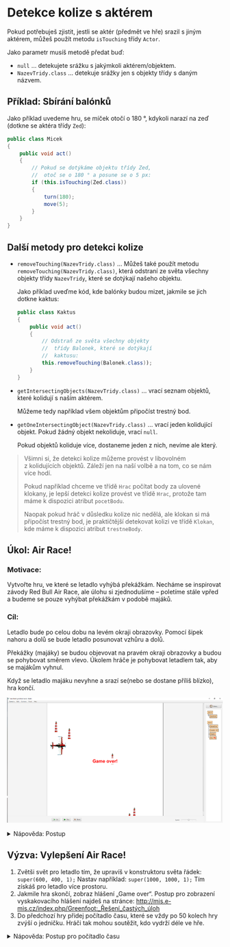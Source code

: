 # Detekce kolize s aktérem

Pokud potřebuješ zjistit, jestli se aktér (předmět ve hře) srazil s&nbsp;jiným aktérem, můžeš použít metodu `isTouching` třídy `Actor`. 

Jako parametr musíš metodě předat buď:
 - `null` &hellip; detekujete srážku s&nbsp;jakýmkoli aktérem/objektem.
 - `NazevTridy.class` … detekuje srážky jen s&nbsp;objekty třídy s&nbsp;daným názvem.

## Příklad: Sbírání balónků
Jako příklad uvedeme hru, se míček otočí o&nbsp;180&nbsp;°, kdykoli narazí na zeď (dotkne se aktéra třídy `Zed`):

```java
public class Micek
{
	public void act()
	{
		// Pokud se dotýkáme objektu třídy Zed,
		//  otoč se o 180 ° a posune se o 5 px:
		if (this.isTouching(Zed.class))
		{
			turn(180);
			move(5);
		}
	}
}
```

## Další metody pro detekci kolize

 - `removeTouching(NazevTridy.class)` &hellip; Můžeš také použít metodu `removeTouching(NazevTridy.class)`, která odstraní ze světa všechny objekty třídy `NazevTridy`, které se dotýkají našeho objektu.
	
	Jako příklad uveďme kód, kde balónky budou mizet, jakmile se jich dotkne kaktus:

	```java
	public class Kaktus
	{
		public void act()
		{
			// Odstraň ze světa všechny objekty
			//  třídy Balonek, které se dotýkají
			//  kaktusu:
			this.removeTouching(Balonek.class));
		}
	}
	```

 - `getIntersectingObjects(NazevTridy.class)` &hellip; vrací seznam objektů, které kolidují s&nbsp;naším aktérem.

	Můžeme tedy například všem objektům připočíst trestný bod.

 - `getOneIntersectingObject(NazevTridy.class)` &hellip; vrací jeden kolidující objekt. Pokud žádný objekt nekoliduje, vrací `null`.

	Pokud objektů koliduje více, dostaneme jeden z&nbsp;nich, nevíme ale který.

> Všimni si, že detekci kolize můžeme provést v&nbsp;libovolném z&nbsp;kolidujících objektů. Záleží jen na naší volbě a&nbsp;na tom, co se nám více hodí. 
>
> Pokud například chceme ve třídě `Hrac` počítat body za ulovené klokany, je lepší detekci kolize provést ve třídě `Hrac`, protože tam máme k&nbsp;dispozici atribut `pocetBodu`.
>
> Naopak pokud hráč v&nbsp;důsledku kolize nic nedělá, ale klokan si má připočíst trestný bod, je praktičtější detekovat kolizi ve třídě `Klokan`, kde máme k&nbsp;dispozici atribut `trestneBody`.


## Úkol: Air Race!

### Motivace:
Vytvořte hru, ve které se letadlo vyhýbá překážkám. Necháme se inspirovat závody Red Bull Air Race, ale úlohu si zjednodušíme – poletíme stále vpřed a&nbsp;budeme se pouze vyhýbat překážkám v&nbsp;podobě majáků.

### Cíl:
Letadlo bude po celou dobu na levém okraji obrazovky. Pomocí šipek nahoru a&nbsp;dolů se bude letadlo posunovat vzhůru a&nbsp;dolů. 

Překážky (majáky) se budou objevovat na pravém okraji obrazovky a&nbsp;budou se pohybovat směrem vlevo. Úkolem hráče je pohybovat letadlem tak, aby se majákům vyhnul. 

Když se letadlo majáku nevyhne a&nbsp;srazí se(nebo se dostane příliš blízko), hra končí.
 
 ![Hra Air race!](../img/hra_airrace.png)

<details><summary>Nápověda: Postup</summary>

Letadlo:
 
 1. Vytvořte aktéra pro letadlo (obrázek letadlo).
 2. V&nbsp;konstruktoru světa (`MyWorld`) umístěte jedno letadlo na levý okraj obrazovky doprostřed.
 3. Když hráč stiskne šipky nahoru a&nbsp;dolů, letadlo se pohybuje nahoru a&nbsp;dolů po levém okraji obrazovky (na šipky doprava a doleva nereaguje).
 
 Překážky:

 4. Vytvořte aktéra pro překážku (obrázek maják či třeba kámen).
 5. Chování překážky/majáku:
     1. Pohybuje se k&nbsp;levému okraji obrazovky (volejte metodu `move()` a&nbsp;jako parametr dejte záporné číslo).
     2. Pokud dojde ke srážce s&nbsp;letadlem, ukončí hru. Ukončení hry zařídíte voláním `Greenfoot.stop()`.
 6. V&nbsp;metodě `act` světa zařiďte, aby se vygenerovalo náhodné číslo z&nbsp;rozsahu od `0` do `99`. Pokud je náhodné číslo `0`, přidá se na pravý okraj obrazovky nová překážka.
</details>

## Výzva: Vylepšení Air Race!

 1. Zvětši svět pro letadlo tím, že upravíš v&nbsp;konstruktoru světa řádek:
    `super(600, 400, 1);`
    Nastav například:
    `super(1000, 1000, 1);`
    Tím získáš pro letadlo více prostoru.
 2. Jakmile hra skončí, zobraz hlášení „Game over“. Postup pro zobrazení vyskakovacího hlášení najdeš na stránce:  http://mis.e-mis.cz/index.php/Greenfoot:_Řešení_častých_úloh
 3. Do předchozí hry přidej počítadlo času, které se vždy po 50 kolech hry zvýší o&nbsp;jedničku. Hráči tak mohou soutěžit, kdo vydrží déle ve hře.

<details><summary>Nápověda: Postup pro počítadlo času</summary>

Zvyšování počítadla prováděj v&nbsp;metodě `act` světa: zaveď si číselný atribut „odpočet“, který budeš v&nbsp;každém kole zvyšovat. Jakmile bude větší než `50`, vynuluješ odpočet a&nbsp;zavoláš zvýšení počítadla o `1`.

Realizaci počítadla můžeš převzít ze stránek: http://mis.e-mis.cz/index.php/Greenfoot:_Řešení_častých_úloh

</details>